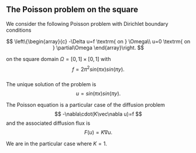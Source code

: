 ## The Poisson problem on the square

We consider the following Poisson problem with Dirichlet boundary conditions

$$
\left\{\begin{array}{c}
-\Delta u=f \textrm{ on } \Omega\\
u=0 \textrm{ on } \partial\Omega
\end{array}\right.
$$

on the square domain $\Omega= [0,1]\times [0,1]$ with 
$$f=2\pi^2 sin(\pi x) sin(\pi y).$$  
The unique solution of the problem is
$$
u=sin(\pi x) sin(\pi y).
$$

The Poisson equation is a particular case of the diffusion problem
$$
-\nabla\cdot(K\vec\nabla u)=f
$$
and the associated diffusion flux is
$$
F(u)=K\nabla u.
$$

We are in the particular case where $K=1$.
